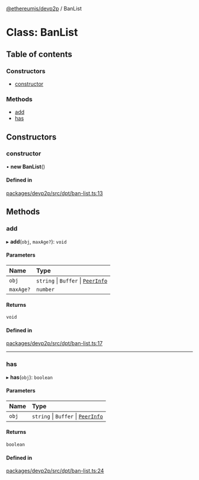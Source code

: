 [@ethereumjs/devp2p](../README.md) / BanList

# Class: BanList

## Table of contents

### Constructors

- [constructor](BanList.md#constructor)

### Methods

- [add](BanList.md#add)
- [has](BanList.md#has)

## Constructors

### constructor

• **new BanList**()

#### Defined in

[packages/devp2p/src/dpt/ban-list.ts:13](https://github.com/ethereumjs/ethereumjs-monorepo/blob/master/packages/devp2p/src/dpt/ban-list.ts#L13)

## Methods

### add

▸ **add**(`obj`, `maxAge?`): `void`

#### Parameters

| Name | Type |
| :------ | :------ |
| `obj` | `string` \| `Buffer` \| [`PeerInfo`](../interfaces/PeerInfo.md) |
| `maxAge?` | `number` |

#### Returns

`void`

#### Defined in

[packages/devp2p/src/dpt/ban-list.ts:17](https://github.com/ethereumjs/ethereumjs-monorepo/blob/master/packages/devp2p/src/dpt/ban-list.ts#L17)

___

### has

▸ **has**(`obj`): `boolean`

#### Parameters

| Name | Type |
| :------ | :------ |
| `obj` | `string` \| `Buffer` \| [`PeerInfo`](../interfaces/PeerInfo.md) |

#### Returns

`boolean`

#### Defined in

[packages/devp2p/src/dpt/ban-list.ts:24](https://github.com/ethereumjs/ethereumjs-monorepo/blob/master/packages/devp2p/src/dpt/ban-list.ts#L24)
